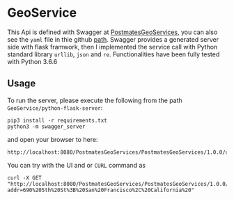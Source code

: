 # GeoService

This Api is defined with Swagger at [PostmatesGeoServices](https://app.swaggerhub.com/apis/PostmatesGeoServices/PostmatesGeoServices/1.0.0), you can also see the `yaml` file in thie github [path](https://github.com/postmateschallenge/GeoService/blob/master/swagger.yaml). Swagger provides a generated server side with flask framwork, then I implemented the service call with Python standard library `urllib`, `json` and `re`. Functionalities have been fully tested with Python 3.6.6

## Usage
To run the server, please execute the following from the path `GeoService/python-flask-server`:

```
pip3 install -r requirements.txt
python3 -m swagger_server
```

and open your browser to here:

```
http://localhost:8080/PostmatesGeoServices/PostmatesGeoServices/1.0.0/ui/
```

You can try with the UI and or `CURL` command as 

```
curl -X GET "http://localhost:8080/PostmatesGeoServices/PostmatesGeoServices/1.0.0/Address?addr=690%205th%20St%3B%20San%20Francisco%2C%20California%20" 
```
